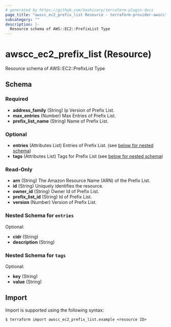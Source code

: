 ```yaml
---
# generated by https://github.com/hashicorp/terraform-plugin-docs
page_title: "awscc_ec2_prefix_list Resource - terraform-provider-awscc"
subcategory: ""
description: |-
  Resource schema of AWS::EC2::PrefixList Type
---
```


# awscc_ec2_prefix_list (Resource)

Resource schema of AWS::EC2::PrefixList Type



<!-- schema generated by tfplugindocs -->
## Schema

### Required

- **address_family** (String) Ip Version of Prefix List.
- **max_entries** (Number) Max Entries of Prefix List.
- **prefix_list_name** (String) Name of Prefix List.

### Optional

- **entries** (Attributes List) Entries of Prefix List. (see [below for nested schema](#nestedatt--entries))
- **tags** (Attributes List) Tags for Prefix List (see [below for nested schema](#nestedatt--tags))

### Read-Only

- **arn** (String) The Amazon Resource Name (ARN) of the Prefix List.
- **id** (String) Uniquely identifies the resource.
- **owner_id** (String) Owner Id of Prefix List.
- **prefix_list_id** (String) Id of Prefix List.
- **version** (Number) Version of Prefix List.

<a id="nestedatt--entries"></a>
### Nested Schema for `entries`

Optional:

- **cidr** (String)
- **description** (String)


<a id="nestedatt--tags"></a>
### Nested Schema for `tags`

Optional:

- **key** (String)
- **value** (String)

## Import

Import is supported using the following syntax:

```shell
$ terraform import awscc_ec2_prefix_list.example <resource ID>
```

